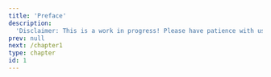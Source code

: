 ```yaml
---
title: 'Preface'
description:
  'Disclaimer: This is a work in progress! Please have patience with us while we build this online resource - it's brand new and nowhere near finished! Apologies if exercises and questions may not work (yet), please check back next week :-)'
prev: null
next: /chapter1
type: chapter
id: 1
---
```


